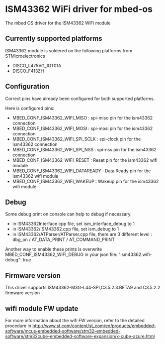 # ISM43362 WiFi driver for mbed-os
The mbed OS driver for the ISM43362 WiFi module

## Currently supported platforms
ISM43362 module is soldered on the following platforms from STMicroelectronics
* DISCO_L475VG_IOT01A
* DISCO_F413ZH

## Configuration

Correct pins have already been configured for both supported platforms.

Here is configured pins:

- MBED_CONF_ISM43362_WIFI_MISO      : spi-miso pin for the ism43362 connection
- MBED_CONF_ISM43362_WIFI_MOSI     : spi-mosi pin for the ism43362 connection
- MBED_CONF_ISM43362_WIFI_SPI_SCLK  : spi-clock pin for the ism43362 connection
- MBED_CONF_ISM43362_WIFI_SPI_NSS   : spi-nss pin for the ism43362 connection
- MBED_CONF_ISM43362_WIFI_RESET     : Reset pin for the ism43362 wifi module
- MBED_CONF_ISM43362_WIFI_DATAREADY : Data Ready pin for the ism43362 wifi module
- MBED_CONF_ISM43362_WIFI_WAKEUP    : Wakeup pin for the ism43362 wifi module

## Debug

Some debug print on console can help to debug if necessary.

- in ISM43362Interface.cpp file, set ism_interface_debug to 1
- in ISM43362/ISM43362.cpp file, set ism_debug to 1
- in ISM43362/ATParser/ATParser.cpp file, there are 3 different level : dbg_on / AT_DATA_PRINT / AT_COMMAND_PRINT

Another way to enable these prints is overwrite MBED_CONF_ISM43362_WIFI_DEBUG in your json file:
            "ism43362.wifi-debug": true


## Firmware version
This driver supports ISM43362-M3G-L44-SPI,C3.5.2.3.BETA9 and C3.5.2.2 firmware version

## wifi module FW update
For more information about the wifi FW version, refer to the detailed procedure in
http://www.st.com/content/st_com/en/products/embedded-software/mcus-embedded-software/stm32-embedded-software/stm32cube-embedded-software-expansion/x-cube-azure.html
